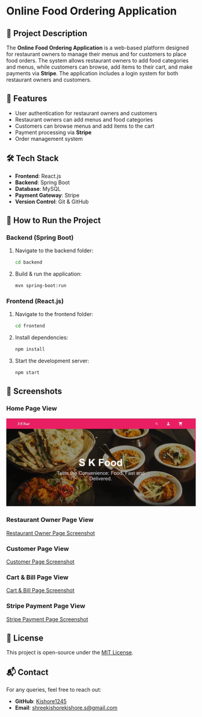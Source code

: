 
# Online Food Ordering Application

## 📌 Project Description
The **Online Food Ordering Application** is a web-based platform designed for restaurant owners to manage their menus and for customers to place food orders. The system allows restaurant owners to add food categories and menus, while customers can browse, add items to their cart, and make payments via **Stripe**. The application includes a login system for both restaurant owners and customers.

## 🚀 Features
- User authentication for restaurant owners and customers
- Restaurant owners can add menus and food categories
- Customers can browse menus and add items to the cart
- Payment processing via **Stripe**
- Order management system

## 🛠️ Tech Stack
- **Frontend**: React.js
- **Backend**: Spring Boot
- **Database**: MySQL
- **Payment Gateway**: Stripe
- **Version Control**: Git & GitHub

## 🔧 How to Run the Project
### Backend (Spring Boot)
1. Navigate to the backend folder:
   ```sh
   cd backend
   ```
2. Build & run the application:
   ```sh
   mvn spring-boot:run
   ```

### Frontend (React.js)
1. Navigate to the frontend folder:
   ```sh
   cd frontend
   ```
2. Install dependencies:
   ```sh
   npm install
   ```
3. Start the development server:
   ```sh
   npm start
   ```

## 📸 Screenshots

### Home Page View
![Home Page Screenshot](images\ProjectImage\Screenshot1.png)

### Restaurant Owner Page View
[Restaurant Owner Page Screenshot](images\ProjectImage\Screenshot2.png)

### Customer Page View
[Customer Page Screenshot](images\ProjectImage\Screenshot3.png)

### Cart & Bill Page View
[Cart & Bill Page Screenshot](images\ProjectImage\Screenshot4.png)

### Stripe Payment Page View
[Stripe Payment Page Screenshot](images\ProjectImage\Screenshot5.png)

## 📜 License
This project is open-source under the [MIT License](LICENSE).


## 📬 Contact
For any queries, feel free to reach out:
- **GitHub**: [Kishore1245](https://github.com/Kishore1245)
- **Email**: shreekishorekishore.s@gmail.com

